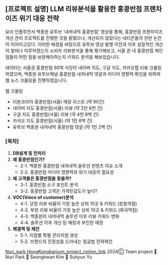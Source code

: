 ## **[프로젝트 설명]** **LLM 리뷰분석을 활용한  홍콩반점 프랜차이즈 위기 대응 전략**

요리 인플루언서 백종원 유투브 ‘내꺼내먹 홍콩반점’ 영상을 통해, 홍콩반점 프랜차이즈 개선 관리 프로젝트를 진행한 것을 밝혔으나, 개선되지 않았다는 네티즌들의 찬반 논란이 이어지고있다. 이러한 배경을 바탕으로 유투브 영상 발행 이전과 이후 실질적인 개선이 얼마나 이루어졌는지 소비자 리뷰분석을 통해 평가해보고, 서울 권 내 홍콩반점 체인점들이 어떤 점을 보완해야하는지 키워드 분석을 해보았습니다.

데이터는 서울권 홍콩반점 90여 식당의 네이버 지도, 구글 지도, 카카오맵 리뷰 크롤링 하였으며, 백종원 유투브채널 홍콩반점 내꺼내먹 댓글과 미디어 영향력 확인을 위하여 웹 뉴스 크롤링을 진행하였습니다.

웹 크롤링

- 더본코리아 홍콩반점(서울) 매장 리스트 (약 90건)
- 네이버 지도 홍콩반점(서울) 리뷰 (약 2만 6천 건)
- 구글 지도 홍콩반점(서울) 리뷰 (약 4천 8백 건)
- 카카오 지도 홍콩반점(서울) (약 1천 6백 건)
- 유투브 백종원 내꺼내먹 홍콩반점 댓글 (약 1천 2백 건)


### **[목차]**

1. **DB설계 및 전처리**
2. **왜 홍콩반점인가?**
    - 2-1. 백종원 홍콩반점 내꺼내먹 솔루션 컨텐츠 이슈 소개
    - 2-2. 홍콩반점 미디어 영향력과 위기 대응의 필요성
3. **왜 고객들은 홍콩반점을 찾을까?**
    - 3-1. 홍콩반점 소구 포인트 분석
    - 3-2. 홍콩반점 고객은 가격민감도가 높다?
4. **VOC(Voice of customer)분석**
    - 4-1. 긍정 리뷰 비율이 가장 높은 상위 10곳 & 키워드 (창동역점)
    - 4-2. 부정 리뷰 비율이 가장 높은 상위 10곳 & 키워드 (화곡역점)
    - 4-3. 백종원의 내꺼내먹 솔루션 이후 리뷰 키워드 변화
    - 4-4. 솔루션 이후 개선 된 매장과 부진한 매장
5. **해결책 및 제안**
    - 5-1. 지점별 특별 관리지침 생성
    - 5-2. 브랜드의 진정성을 드러내는 정공법 전략제안

[Nuri_park HongKongbanjum_project_notion_link](https://www.notion.so/LLM-10cdcdf0254280efbcfed75f124a410e?pvs=4)
2024Ⓒ Team project 👾 Nuri Park 👾 Seonghwan Kim 👾 Suhyun Yu
